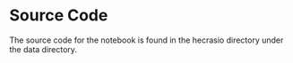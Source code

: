 # Source Code
The source code for the notebook is found in the hecrasio directory under the data directory.

